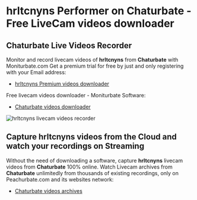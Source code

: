 # hrltcnyns Performer on Chaturbate - Free LiveCam videos downloader

## Chaturbate Live Videos Recorder

Monitor and record livecam videos of **hrltcnyns** from **Chaturbate** with Moniturbate.com
Get a premium trial for free by just and only registering with your Email address:
* [hrltcnyns Premium videos downloader](https://moniturbate.com/request-demo-licence-key.html)

Free livecam videos downloader - Moniturbate Software:
* [Chaturbate videos downloader](https://moniturbate.com/moniturbate-download-software.html)

![hrltcnyns livecam videos recorder](https://peachurnet.com/templates/moniturbate-software.png)


## Capture hrltcnyns videos from the Cloud and watch your recordings on Streaming

Without the need of downloading a software, capture **hrltcnyns** livecam videos from **Chaturbate** 100% online.
Watch Livecam archives from **Chaturbate** unlimitedly from thousands of existing recordings, only on Peachurbate.com and its websites network:
* [Chaturbate videos archives](https://peachurnet.com/)